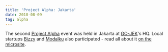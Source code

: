 ```yaml
---
title: 'Project Alpha: Jakarta'
date: 2018-08-09
tag: alpha
---
```


The second [Project Alpha](http://alpha.seedplus.com) event was held in Jakarta at [GO-JEK](https://www.go-jek.com/)'s HQ. Local startups [Bizzy](https://www.bizzy.co.id/) and [Modalku](https://modalku.co.id/) also participated - read all about it [on the microsite](http://alpha.seedplus.com/#jakarta).